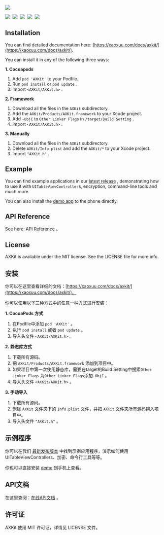 ![](https://raw.githubusercontent.com/xaoxuu/AXKit/master/resources/icons/header.png)


[![](https://img.shields.io/badge/license-MIT-green.svg?style=flat)](https://raw.githubusercontent.com/xaoxuu/AXKit/master/LICENSE)  [![](https://img.shields.io/badge/platform-iOS%208%2B%20-orange.svg?style=flat)](https://www.apple.com/nl/ios/)  [![](https://img.shields.io/cocoapods/v/AXKit.svg?style=flat)](https://cocoapods.org/pods/AXKit)  [![](https://img.shields.io/cocoapods/dt/AXKit.svg)](https://codeload.github.com/xaoxuu/AXKit/zip/master)  [![](https://img.shields.io/cocoapods/at/AXKit.svg)](https://cocoapods.org/pods/AXKit) 



## Installation

You can find detailed documentation here: [https://xaoxuu.com/docs/axkit/](https://xaoxuu.com/docs/axkit/).

You can install it in any of the following three ways:

**1. Cocoapods**

1. Add `pod 'AXKit'` to your Podfile.
2. Run `pod install` or `pod update` .
3. Import `<AXKit/AXKit.h>` .


**2. Framework**

1. Download all the files in the `AXKit` subdirectory.
2. Add the `AXKit/Products/AXKit.framework` to your Xcode project.
3. Add `-ObjC` to `Other Linker Flags` in `/target/Build Setting` .
4. Import `<AXKit/AXKit.h>` .


**3. Manually**

1. Download all the files in the `AXKit` subdirectory.
2. Delete `AXKit/Info.plist` and add the `AXKit/*` to your Xcode project.
3. Import `"AXKit.h"` .




## Example

You can find example applications in our [latest release](https://github.com/xaoxuu/AXKit/releases/latest) , demonstrating how to use it with `UITableViewController`s, encryption, command-line tools and much more.

You can also install the [demo app](itms-services://?action=download-manifest&url=https://xaoxuu.com/apps/AXKitDemo/manifest.plist) to the phone directly.



## API Reference

See here: [API Reference](https://xaoxuu.com/api-reference/axkit) 。




## License

AXKit is available under the MIT license. See the LICENSE file for more info.




## 安装

你可以在这里查看详细的文档：[https://xaoxuu.com/docs/axkit/](https://xaoxuu.com/docs/axkit/)。

你可以使用以下三种方式中的任意一种方式进行安装：

**1. CocoaPods 方式**

1. 在Podfile中添加 `pod 'AXKit'` 。
2. 执行 `pod install` 或者 `pod update` 。
3. 导入头文件 `<AXKit/AXKit.h>` 。

**2. 静态库方式**

1. 下载所有源码。
2. 把 `AXKit/Products/AXKit.framework` 添加到项目中。
3. 如果项目中第一次使用静态库，需要在target的Build Setting中搜索`Other Linker Flags`
   为`Other Linker Flags`添加`-ObjC` 。
4. 导入头文件 `<AXKit/AXKit.h>` 。

**3. 手动导入**

1. 下载所有源码。
2. 删除 `AXKit` 文件夹下的 `Info.plist` 文件，并把  `AXKit` 文件夹所有源码拖入项目中。
3. 导入头文件 `"AXKit.h"` 。



## 示例程序

你可以在我们 [最新发布版本](https://github.com/xaoxuu/AXKit/releases/latest) 中找到示例应用程序，演示如何使用UITableViewControllers、加密、命令行工具等等。

你也可以直接安装 [demo](itms-services://?action=download-manifest&url=https://xaoxuu.com/apps/AXKitDemo/manifest.plist) 到手机上查看。

## API文档

在这里查阅：[在线API文档](https://xaoxuu.com/api-reference/axkit) 。



## 许可证

AXKit 使用 MIT 许可证，详情见 LICENSE 文件。